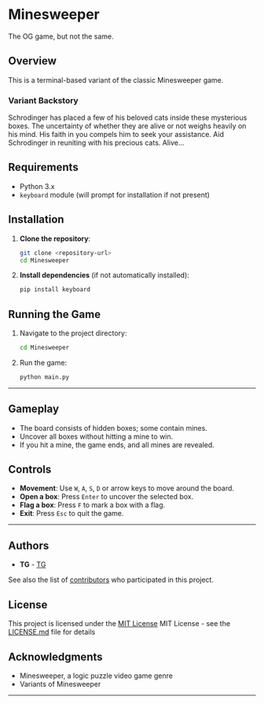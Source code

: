 # Minesweeper

The OG game,
but not the same.

## Overview
This is a terminal-based variant of the classic Minesweeper game.

### Variant Backstory
Schrodinger has placed a few of his beloved cats inside these mysterious boxes. The uncertainty of whether they are alive or not weighs heavily on his mind. His faith in you compels him to seek your assistance. Aid Schrodinger in reuniting with his precious cats. Alive...

## Requirements
- Python 3.x
- `keyboard` module (will prompt for installation if not present)

## Installation
1. **Clone the repository**:
   ```bash
   git clone <repository-url>
   cd Minesweeper
   ```

2. **Install dependencies** (if not automatically installed):
   ```bash
   pip install keyboard
   ```

## Running the Game
1. Navigate to the project directory:
   ```bash
   cd Minesweeper
   ```

2. Run the game:
   ```bash
   python main.py
   ```

---

## Gameplay
- The board consists of hidden boxes; some contain mines.
- Uncover all boxes without hitting a mine to win.
- If you hit a mine, the game ends, and all mines are revealed.

## Controls
- **Movement**: Use `W`, `A`, `S`, `D` or arrow keys to move around the board.
- **Open a box**: Press `Enter` to uncover the selected box.
- **Flag a box**: Press `F` to mark a box with a flag.
- **Exit**: Press `Esc` to quit the game.

---

## Authors

  - **TG**  -
    [TG](https://github.com/ElektrikFire)

See also the list of
[contributors](https://github.com/ElektrikFire/Minesweeper/graphs/contributors)
who participated in this project.

## License

This project is licensed under the [MIT License](LICENSE)
MIT License - see the [LICENSE.md](LICENSE) file for
details

## Acknowledgments

  - Minesweeper, a logic puzzle video game genre
  - Variants of Minesweeper

---
